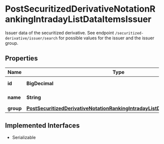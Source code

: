 

# PostSecuritizedDerivativeNotationRankingIntradayListDataItemsIssuer

Issuer data of the securitized derivative. See endpoint `/securitized-derivative/issuer/search` for possible values for the issuer and the issuer group.

## Properties

Name | Type | Description | Notes
------------ | ------------- | ------------- | -------------
**id** | **BigDecimal** | Identifier of the issuer. |  [optional]
**name** | **String** | Name of the issuer. |  [optional]
**group** | [**PostSecuritizedDerivativeNotationRankingIntradayListDataItemsIssuerGroup**](PostSecuritizedDerivativeNotationRankingIntradayListDataItemsIssuerGroup.md) |  |  [optional]


## Implemented Interfaces

* Serializable


